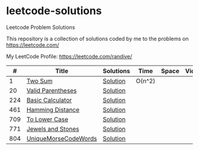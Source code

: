 # leetcode-solutions
Leetcode Problem Solutions

This repository is a collection of solutions coded by me to the problems on https://leetcode.com/

My LeetCode Profile: https://leetcode.com/randive/

|  #  |      Title     |   Solutions   | Time          | Space         | Video  | Difficulty  | Tag                   
|-----|----------------|---------------|---------------|---------------|--------|-------------|-------------
|1|[Two Sum](https://leetcode.com/problems/two-sum/description/)|[Solution](../master/algorithm-solutions/1_TwoSum.java) | O(n^2) |  | |Easy|
|20|[Valid Parentheses](https://leetcode.com/problems/valid-parentheses/description/)|[Solution](../master/algorithm-solutions/20_ValidParentheses.java) |  |  | |Easy|
|224|[Basic Calculator](https://leetcode.com/problems/basic-calculator/description/)|[Solution](../master/algorithm-solutions/224_BasciCalculator.java) |  |  | |Hard|
|461|[Hamming Distance](https://leetcode.com/problems/hamming-distance/description/)|[Solution](../master/algorithm-solutions/461_HammingDistance.java) |  |  | |Easy|
|709|[To Lower Case](https://leetcode.com/problems/to-lower-case/description/)|[Solution](../master/algorithm-solutions/709_ToLowerCase.java) |  |  | |Easy|
|771|[Jewels and Stones](https://leetcode.com/problems/jewels-and-stones/description/)|[Solution](../master/algorithm-solutions/771_JewelsAndStones.java) |  |  | |Easy|
|804|[UniqueMorseCodeWords](https://leetcode.com/problems/unique-morse-code-words/description/)|[Solution](../master/algorithm-solutions/804_UniqueMorseCodeWords.java) |  |  | |Easy|
